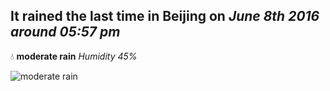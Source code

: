 ## It rained the last time in Beijing on *June 8th 2016 around 05:57 pm*
💧  **moderate rain** *Humidity 45%*

![moderate rain](http://openweathermap.org/img/w/10d.png)
